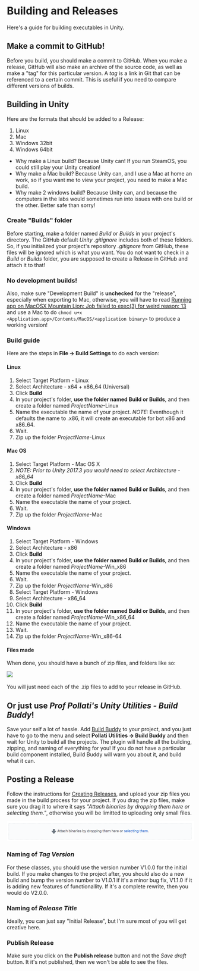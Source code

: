 # Building and Releases

Here's a guide for building executables in Unity. 

## Make a commit to GitHub! 

Before you build, you should make a commit to GitHub. When you make a release, GitHub will also make an archive of the source code, as well as make a "tag" for this particular version. A *tag* is a link in Git that can be referenced to a certain commit. This is useful if you need to compare different versions of builds.

## Building in Unity
Here are the formats that should be added to a Release:

1. Linux 
2. Mac 
3. Windows 32bit 
4. Windows 64bit

* Why make a Linux build? Because Unity can! If you run SteamOS, you could still play your Unity creation! 
* Why make a Mac build? Because Unity can, and I use a Mac at home an work, so if you want me to view your project, you need to make a Mac build. 
* Why make 2 windows build? Because Unity can, and because the computers in the labs would sometimes run into issues with one build or the other. Better safe than sorry!

### Create "Builds" folder
Before starting, make a folder named _Build_ or _Builds_ in your project's directory. The GitHub default *Unity .gitignore* includes both of these folders. So, if you initialized your project's repository *.gitignore* from GitHub, these files will be ignored which is what you want. You do not want to check in a _Build_ or _Builds_ folder, you are supposed to create a Release in GitHub and attach it to that!

### No development builds!
Also, make sure "Development Build" is **unchecked** for the "release", especially when exporting to Mac, otherwise, you will have to read [Running app on MacOSX Mountain Lion: Job failed to exec(3) for weird reason: 13](http://superuser.com/questions/478768/running-app-on-macosx-mountain-lion-job-failed-to-exec3-for-weird-reason-13) and use a Mac to do `chmod u+x <Application.app>/Contents/MacOS/<application binary>` to produce a working version!

### Build guide

Here are the steps in **File -> Build Settings** to do each version:

#### Linux

1. Select Target Platform - Linux
2. Select Architecture - x64 + x86_64 (Universal)
3. Click **Build**
4. In your project's folder, **use the folder named Build or Builds**, and then create a folder named _ProjectName_\-Linux
5. Name the executable the name of your project. _NOTE:_ Eventhough it defaults the name to .x86, it will create an executable for bot x86 and x86_64. 
6. Wait.
7. Zip up the folder _ProjectName_\-Linux


#### Mac OS

1. Select Target Platform - Mac OS X
2. *NOTE: Prior to Unity 2017.3 you would need to select Architecture - x86_64*
3. Click **Build**
4. In your project's folder, **use the folder named Build or Builds**, and then create a folder named _ProjectName_\-Mac
5. Name the executable the name of your project.
6. Wait.
7. Zip up the folder _ProjectName_\-Mac

#### Windows

1. Select Target Platform - Windows
2. Select Architecture - x86
3. Click **Build**
4. In your project's folder, **use the folder named Build or Builds**, and then create a folder named _ProjectName_\-Win_x86
5. Name the executable the name of your project.
6. Wait.
7. Zip up the folder _ProjectName_\-Win_x86
8. Select Target Platform - Windows
9. Select Architecture - x86_64
10. Click **Build**
11. In your project's folder, **use the folder named Build or Builds**, and then create a folder named _ProjectName_\-Win_x86_64
12. Name the executable the name of your project.
13. Wait.
14. Zip up the folder _ProjectName_\-Win_x86-64

#### Files made

When done, you should have a bunch of zip files, and folders like so:

![](Filelist.png)

You will just need each of the .zip files to add to your release in GitHub.

## Or just use _Prof Pollati's Unity Utilities - Build Buddy_!

Save your self a lot of hassle. Add [Build Buddy](https://github.com/ProfPollati/ProfPollatiUnityUtilities/releases/download/V2.0.1/BuildBuddy.unitypackage) to your project, and you just have to go to the menu and select **Pollati Utilities -> Build Buddy** and then wait for Unity to build all the projects. The plugin will handle all the building, zipping, and naming of everything for you! If you do not have a particular build component installed, Build Buddy will warn you about it, and build what it can.

## Posting a Release

Follow the instructions for [Creating Releases](https://help.github.com/articles/creating-releases/), and upload your zip files you made in the build process for your project. If you drag the zip files, make sure you drag it to where it says *"Attach binaries by dropping them here or selecting them."*, otherwise you will be limitted to uploading only small files.

![](AttachBinaries.png)

### Naming of *Tag Version*
 
For these classes, you should use the version number V1.0.0 for the initial build. If you make changes to the project after, you should also do a new build and bump the version number to V1.0.1 if it's a minor bug fix, V1.1.0 if it is adding new features of functionallity. If it's a complete rewrite, then you would do V2.0.0.

### Naming of *Release Title*

Ideally, you can just say "Initial Release", but I'm sure most of you will get creative here.

### Publish Release

Make sure you click on the **Publish release** button and not the *Save draft* button. It it's not published, then we won't be able to see the files.